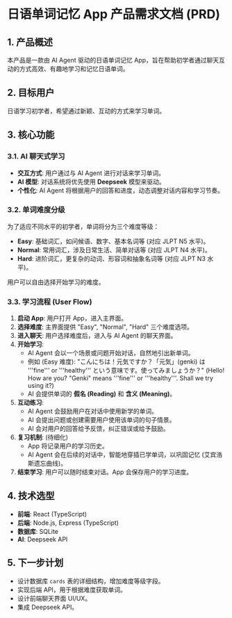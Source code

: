 # 日语单词记忆 App 产品需求文档 (PRD)

## 1. 产品概述

本产品是一款由 AI Agent 驱动的日语单词记忆
App，旨在帮助初学者通过聊天互动的方式高效、有趣地学习和记忆日语单词。

## 2. 目标用户

日语学习初学者，希望通过新颖、互动的方式来学习单词。

## 3. 核心功能

### 3.1. AI 聊天式学习

- **交互方式**: 用户通过与 AI Agent 进行对话来学习单词。
- **AI 模型**: 对话系统将优先使用 **Deepseek** 模型来驱动。
- **个性化**: AI Agent 将根据用户的回答和进度，动态调整对话内容和学习节奏。

### 3.2. 单词难度分级

为了适应不同水平的初学者，单词将分为三个难度等级：

- **Easy**: 基础词汇，如问候语、数字、基本名词等 (对应 JLPT N5 水平)。
- **Normal**: 常用词汇，涉及日常生活、简单对话等 (对应 JLPT N4 水平)。
- **Hard**: 进阶词汇，更复杂的动词、形容词和抽象名词等 (对应 JLPT N3 水平)。

用户可以自由选择开始学习的难度。

### 3.3. 学习流程 (User Flow)

1. **启动 App**: 用户打开 App，进入主界面。
2. **选择难度**: 主界面提供 "Easy", "Normal", "Hard" 三个难度选项。
3. **进入聊天**: 用户选择难度后，进入与 AI Agent 的聊天界面。
4. **开始学习**:
   - AI Agent 会以一个场景或问题开始对话，自然地引出新单词。
   - 例如 (Easy 难度): "こんにちは！元気ですか？「元気」(genki) は '''fine''' or '''healthy'''
     という意味です。使ってみましょうか？" (Hello! How are you? "Genki" means '''fine''' or
     '''healthy'''. Shall we try using it?)
   - AI 会提供单词的 **假名 (Reading)** 和 **含义 (Meaning)**。
5. **互动练习**:
   - AI Agent 会鼓励用户在对话中使用新学的单词。
   - AI 会提出问题或创建需要用户使用该单词的句子情景。
   - AI 会对用户的回答给予反馈，纠正错误或给予鼓励。
6. **复习机制**: (待细化)
   - App 将记录用户的学习历史。
   - AI Agent 会在后续的对话中，智能地穿插已学单词，以巩固记忆 (艾宾浩斯遗忘曲线)。
7. **结束学习**: 用户可以随时结束对话。App 会保存用户的学习进度。

## 4. 技术选型

- **前端**: React (TypeScript)
- **后端**: Node.js, Express (TypeScript)
- **数据库**: SQLite
- **AI**: Deepseek API

## 5. 下一步计划

- 设计数据库 `cards` 表的详细结构，增加难度等级字段。
- 实现后端 API，用于根据难度获取单词。
- 设计前端聊天界面 UI/UX。
- 集成 Deepseek API。
